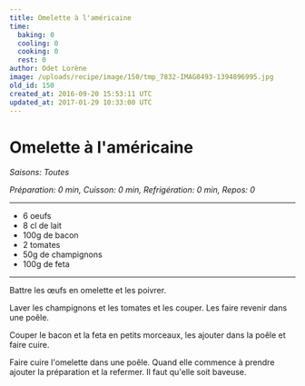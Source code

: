```yaml
---
title: Omelette à l'américaine
time:
  baking: 0
  cooling: 0
  cooking: 0
  rest: 0
author: Odet Lorène
image: /uploads/recipe/image/150/tmp_7832-IMAG0493-1394896995.jpg
old_id: 150
created_at: 2016-09-20 15:53:11 UTC
updated_at: 2017-01-29 10:33:00 UTC
---
```


# Omelette à l'américaine

_Saisons: Toutes_

_Préparation: 0 min, Cuisson: 0 min, Refrigération: 0 min, Repos: 0_

---

- 6 oeufs
- 8 cl de lait
- 100g de bacon
- 2 tomates
- 50g de champignons
- 100g de feta

---

Battre les œufs en omelette et les poivrer.

Laver les champignons et les tomates et les couper. Les faire revenir dans une poêle.

Couper le bacon et la feta en petits morceaux, les ajouter dans la poêle et faire cuire.

Faire cuire l'omelette dans une poêle. Quand elle commence à prendre ajouter la préparation et la refermer. Il faut qu'elle soit baveuse.
